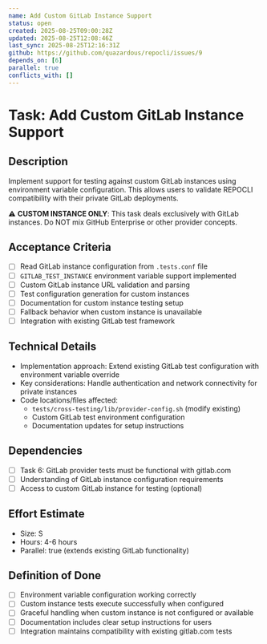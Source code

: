 ```yaml
---
name: Add Custom GitLab Instance Support
status: open
created: 2025-08-25T09:00:28Z
updated: 2025-08-25T12:08:46Z
last_sync: 2025-08-25T12:16:31Z
github: https://github.com/quazardous/repocli/issues/9
depends_on: [6]
parallel: true
conflicts_with: []
---
```


# Task: Add Custom GitLab Instance Support

## Description
Implement support for testing against custom GitLab instances using environment variable configuration. This allows users to validate REPOCLI compatibility with their private GitLab deployments.

⚠️ **CUSTOM INSTANCE ONLY**: This task deals exclusively with GitLab instances. Do NOT mix GitHub Enterprise or other provider concepts.

## Acceptance Criteria
- [ ] Read GitLab instance configuration from `.tests.conf` file
- [ ] `GITLAB_TEST_INSTANCE` environment variable support implemented
- [ ] Custom GitLab instance URL validation and parsing
- [ ] Test configuration generation for custom instances
- [ ] Documentation for custom instance testing setup
- [ ] Fallback behavior when custom instance is unavailable
- [ ] Integration with existing GitLab test framework

## Technical Details
- Implementation approach: Extend existing GitLab test configuration with environment variable override
- Key considerations: Handle authentication and network connectivity for private instances
- Code locations/files affected:
  - `tests/cross-testing/lib/provider-config.sh` (modify existing)
  - Custom GitLab test environment configuration
  - Documentation updates for setup instructions

## Dependencies
- [ ] Task 6: GitLab provider tests must be functional with gitlab.com
- [ ] Understanding of GitLab instance configuration requirements
- [ ] Access to custom GitLab instance for testing (optional)

## Effort Estimate
- Size: S
- Hours: 4-6 hours
- Parallel: true (extends existing GitLab functionality)

## Definition of Done
- [ ] Environment variable configuration working correctly
- [ ] Custom instance tests execute successfully when configured
- [ ] Graceful handling when custom instance is not configured or available
- [ ] Documentation includes clear setup instructions for users
- [ ] Integration maintains compatibility with existing gitlab.com tests
